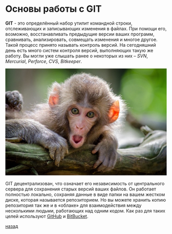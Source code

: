 # Основы работы с GIT

**GIT** - это определённый набор утилит командной строки, отслеживающих и записывающих изменения в файлах. При помощи его, возможно, восстанавливать предыдущие версии ваших программ, сравнивать, анализировать, совмещать изменения и многое другое. Такой процесс принято называть контроль версий. На сегодняшний день есть много систем контроля версий, выполняющих такую же работу. Вы могли уже слышать ранее о некоторых из них – *SVN*, *Mercurial*, *Perforce*, *CVS*, *Bitkeeper*.

![02](02.jpeg)

GIT децентрализован, что означает его независимость от центрального сервера для сохранения старых версий ваших файлов. Он работает полностью локально, сохраняя данные в виде папки на вашем жестком диске, которая называется репозиторием. Но вы можете хранить копию репозитория так же и в «облаке» для взаимодействия между несколькими людьми, работающих над одним кодом. Как раз для таких целей используют [GitHub](https://github.com/) и [BitBucket](https://bitbucket.org/).

[назад](readme.md)

